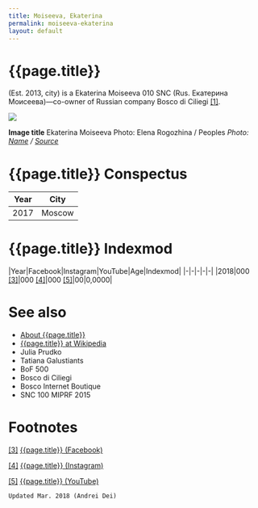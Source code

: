 ```yaml
---
title: Moiseeva, Ekaterina
permalink: moiseeva-ekaterina
layout: default
---
```


# {{page.title}}

(Est. 2013, city) is a Ekaterina Moiseeva  010  SNC (Rus. Екатерина Моисеева)—co-owner of Russian company Bosco di Ciliegi <span id="a1">[\[1\]](#f1)</span>.

![](/encyclopedia/images/{{page.permalink}}.jpg)

**Image title**
Ekaterina Moiseeva
Photo: Elena Rogozhina / Peoples
*Photo: [Name](index) / [Source](index)*

# {{page.title}} Conspectus

|Year|City|
|-|-|
|2017|Moscow|

# {{page.title}} Indexmod

|Year|Facebook|Instagram|YouTube|Age|Indexmod|
|-|-|-|-|-|
|2018|000 <span id="a3">[\[3\]](#f3)</span>|000 <span id="a4">[\[4\]](#f4)</span>|000 <span id="a5">[\[5\]](#f5)</span>|00|0,0000|


# See also

+ [About {{page.title}}](index)
+ [{{page.title}} at Wikipedia](index)
+ Julia Prudko
+ Tatiana Galustiants
+ BoF 500
+ Bosco di Ciliegi
+ Bosco Internet Boutique
+ SNC 100 MIPRF 2015

# Footnotes

[[3]](#a3) <span id="f3"></span> [{{page.title}} (Facebook)](index)

[[4]](#a4) <span id="f4"></span> [{{page.title}} (Instagram)](index)

[[5]](#a5) <span id="f5"></span> [{{page.title}} (YouTube)](index)

`Updated Mar. 2018 (Andrei Dei)`
